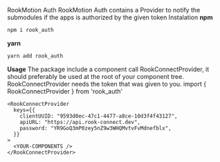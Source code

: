 RookMotion Auth
RookMotion Auth contains a Provider to notify the submodules if the apps is authorized by the given token
Instalation
**npm**

```bash
npm i rook_auth
```

**yarn**

```bash
yarn add rook_auth
```

**Usage**
The package include a component call RookConnectProvider, it should preferably be used at the root of your component tree. RookConnectProvider needs the token that was given to you.
import { RookConnectProvider } from 'rook_auth'

```tsx
<RookConnectProvider
  keys={{
    clientUUID: "9593d0ec-47c1-4477-a8ce-10d3f4f43127",
    apiURL: "https://api.rook-connect.dev",
    password: "YR9GoQ3mP0zey5nZ9w3WHQMvtvFvMdnefblx",
  }}
>
  <YOUR-COMPONENTS />
</RookConnectProvider>
```
